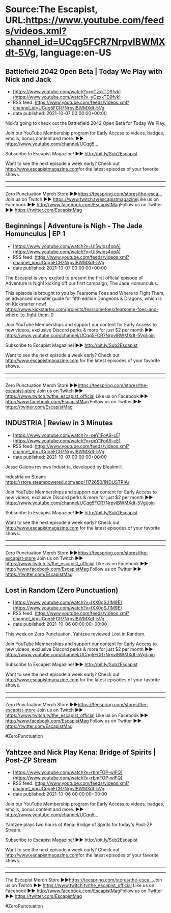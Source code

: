 # Source:The Escapist, URL:https://www.youtube.com/feeds/videos.xml?channel_id=UCqg5FCR7NrpvlBWMXdt-5Vg, language:en-US

## Battlefield 2042 Open Beta | Today We Play with Nick and Jack
 - [https://www.youtube.com/watch?v=yCzxkTD9fvk](https://www.youtube.com/watch?v=yCzxkTD9fvk)
 - RSS feed: https://www.youtube.com/feeds/videos.xml?channel_id=UCqg5FCR7NrpvlBWMXdt-5Vg
 - date published: 2021-10-07 00:00:00+00:00

Nick's going to check out the Battlefield 2042 Open Beta for Today We Play.

Join our YouTube Membership program for Early Access to videos, badges, emojis, bonus content and more. ►► https://www.youtube.com/channel/UCqg5...​

Subscribe to Escapist Magazine! ►► http://bit.ly/Sub2Escapist​

Want to see the next episode a week early? Check out http://www.escapistmagazine.com​ for the latest episodes of your favorite shows.

---



---


Zero Punctuation Merch Store ►►https://teespring.com/stores/the-esca...​
Join us on Twitch ►► https://www.twitch.tv/escapistmagazine​ 
Like us on Facebook ►► http://www.facebook.com/EscapistMag​
Follow us on Twitter ►► https://twitter.com/EscapistMag

## Beginnings | Adventure is Nigh - The Jade Homunculus | EP 1
 - [https://www.youtube.com/watch?v=Ul5wlqs4opA](https://www.youtube.com/watch?v=Ul5wlqs4opA)
 - RSS feed: https://www.youtube.com/feeds/videos.xml?channel_id=UCqg5FCR7NrpvlBWMXdt-5Vg
 - date published: 2021-10-07 00:00:00+00:00

The Escapist is very excited to present the first official episode of Adventure is Nigh! kicking off our first campaign, The Jade Homunculus. 

This episode is brought to you by Fearsome Foes and Where to Fight Them, an advanced monster guide for fifth edition Dungeons & Dragons, which is on Kickstarter now! https://www.kickstarter.com/projects/fearsomefoes/fearsome-foes-and-where-to-fight-them-0

Join YouTube Memberships and support our content for Early Access to new videos, exclusive Discord perks & more for just $2 per month ►► https://www.youtube.com/channel/UCqg5FCR7NrpvlBWMXdt-5Vg/join

Subscribe to Escapist Magazine! ►► http://bit.ly/Sub2Escapist

Want to see the next episode a week early? Check out http://www.escapistmagazine.com for the latest episodes of your favorite shows.

---



---


Zero Punctuation Merch Store ►►https://teespring.com/stores/the-escapist-store
Join us on Twitch ►► https://www.twitch.tv/the_escapist_official
Like us on Facebook ►► http://www.facebook.com/EscapistMag
Follow us on Twitter ►► https://twitter.com/EscapistMag

## INDUSTRIA | Review in 3 Minutes
 - [https://www.youtube.com/watch?v=peY1FoA9-cE](https://www.youtube.com/watch?v=peY1FoA9-cE)
 - RSS feed: https://www.youtube.com/feeds/videos.xml?channel_id=UCqg5FCR7NrpvlBWMXdt-5Vg
 - date published: 2021-10-07 00:00:00+00:00

Jesse Galena reviews Industria, developed by Bleakmill. 

Industria on Steam: https://store.steampowered.com/app/1172650/INDUSTRIA/

Join YouTube Memberships and support our content for Early Access to new videos, exclusive Discord perks & more for just $2 per month ►► https://www.youtube.com/channel/UCqg5FCR7NrpvlBWMXdt-5Vg/join

Subscribe to Escapist Magazine! ►► http://bit.ly/Sub2Escapist

Want to see the next episode a week early? Check out http://www.escapistmagazine.com for the latest episodes of your favorite shows.

---



---


Zero Punctuation Merch Store ►►https://teespring.com/stores/the-escapist-store
Join us on Twitch ►► https://www.twitch.tv/the_escapist_official
Like us on Facebook ►► http://www.facebook.com/EscapistMag
Follow us on Twitter ►► https://twitter.com/EscapistMag

## Lost in Random (Zero Punctuation)
 - [https://www.youtube.com/watch?v=IXX0gSJ1M9E](https://www.youtube.com/watch?v=IXX0gSJ1M9E)
 - RSS feed: https://www.youtube.com/feeds/videos.xml?channel_id=UCqg5FCR7NrpvlBWMXdt-5Vg
 - date published: 2021-10-06 00:00:00+00:00

This week on Zero Punctuation, Yahtzee reviewed Lost in Random.

Join YouTube Memberships and support our content for Early Access to new videos, exclusive Discord perks & more for just $2 per month ►► https://www.youtube.com/channel/UCqg5FCR7NrpvlBWMXdt-5Vg/join

Subscribe to Escapist Magazine! ►► http://bit.ly/Sub2Escapist

Want to see the next episode a week early? Check out http://www.escapistmagazine.com for the latest episodes of your favorite shows.

---



---


Zero Punctuation Merch Store ►►https://teespring.com/stores/the-escapist-store
Join us on Twitch ►► https://www.twitch.tv/the_escapist_official
Like us on Facebook ►► http://www.facebook.com/EscapistMag
Follow us on Twitter ►► https://twitter.com/EscapistMag

#ZeroPunctuation

## Yahtzee and Nick Play Kena: Bridge of Spirits  | Post-ZP Stream
 - [https://www.youtube.com/watch?v=rbmFOP-wlFQ](https://www.youtube.com/watch?v=rbmFOP-wlFQ)
 - RSS feed: https://www.youtube.com/feeds/videos.xml?channel_id=UCqg5FCR7NrpvlBWMXdt-5Vg
 - date published: 2021-10-06 00:00:00+00:00

Join our YouTube Membership program for Early Access to videos, badges, emojis, bonus content and more. ►► https://www.youtube.com/channel/UCqg5...​

Yahtzee plays two hours of Kena: Bridge of Spirits for today's Post-ZP Stream.

Subscribe to Escapist Magazine! ►► http://bit.ly/Sub2Escapist​

Want to see the next episode a week early? Check out http://www.escapistmagazine.com​ for the latest episodes of your favorite shows.

---



---


The Escapist Merch Store ►►https://teespring.com/stores/the-esca...​
Join us on Twitch ►► https://www.twitch.tv/the_escapist_official
Like us on Facebook ►► http://www.facebook.com/EscapistMag​
Follow us on Twitter ►► https://twitter.com/EscapistMag

#ZeroPunctuation

